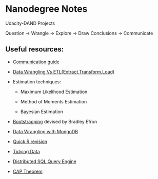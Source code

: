 # Nanodegree Notes
Udacity-DAND Projects


Question -> Wrangle -> Explore -> Draw Conclusions -> Communicate

## Useful resources:

- [Communication guide](http://blog.kaggle.com/2016/06/29/communicating-data-science-a-guide-to-presenting-your-work/)

- [Data Wrangling Vs ETL(Extract,Transform,Load)](https://tdwi.org/articles/2017/02/10/data-wrangling-and-etl-differences.aspx)

- Estimation techniques:

    - Maximum Likelihood Estimation

    - Method of Moments Estimation

    - Bayesian Estimation
    
- [Bootstrapping](https://stats.stackexchange.com/questions/26088/explaining-to-laypeople-why-bootstrapping-works) devised by Bradley Efron

- [Data Wrangling with MongoDB](https://in.udacity.com/course/data-wrangling-with-mongodb--ud032)

- [Quick R revision](https://www.statmethods.net/management/subset.html)

- [Tidying Data](https://cran.r-project.org/web/packages/tidyr/vignettes/tidy-data.html)

- [Distributed SQL Query Engine](https://prestodb.github.io/)

- [ CAP Theorem ](https://www.youtube.com/watch?v=pSoKUfLTe8Y)

